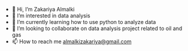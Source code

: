 - 👋 Hi, I’m Zakariya Almalki
- 👀 I’m interested in data analysis 
- 🌱 I’m currently learning how to use python to analyze data
- 💞️ I’m looking to collaborate on data analysis project related to oil and gas
- 📫 How to reach me almalkizakariya@gmail.com
  


<!---
zalmal/zalmal is a ✨ special ✨ repository because its `README.md` (this file) appears on your GitHub profile.
You can click the Preview link to take a look at your changes.
--->
